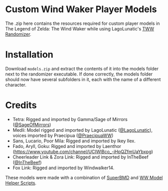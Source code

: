 # Custom Wind Waker Player Models
The .zip here contains the resources required for custom player models in The Legend of Zelda: The Wind Waker while using LagoLunatic's [TWW Randomizer](https://github.com/LagoLunatic/wwrando).

# Installation
Download ```models.zip``` and extract the contents of it into the models folder next to the randomizer executable. If done correctly, the models folder should now have several subfolders in it, each with the name of a different character.

# Credits
* Tetra: Rigged and imported by Gamma/Sage of Mirrors ([@SageOfMirrors](https://twitter.com/SageOfMirrors))
* Medli: Model rigged and imported by LagoLunatic ([@LagoLunatic](https://twitter.com/LagoLunatic)), voices imported by Praecipua ([@PraecipuaWW](https://twitter.com/PraecipuaWW))
* Sans, Lucario, Poor Mila: Rigged and imported by Ikey Ilex.
* Fado, Aryll, Goku: Rigged and imported by Laenthor (https://www.youtube.com/channel/UCIWlBco_-iHpQZfmUaYbxpg)
* Cheerleader Link & Zora Link: Rigged and imported by InTheBeef ([@InTheBeef](https://twitter.com/InTheBeef))
* Fox Link: Rigged and imported by Windwalker14.

These models were made with a combination of [SuperBMD](https://github.com/Sage-of-Mirrors/SuperBMD) and [WW Model Helper Scripts](https://github.com/LagoLunatic/ww_model_helpers/blob/master/README.md).
